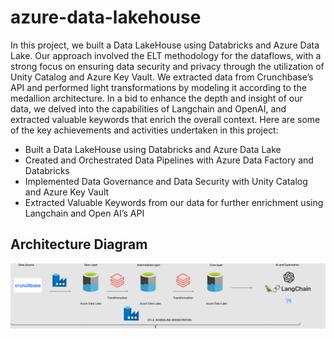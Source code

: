 # azure-data-lakehouse

In this project, we built a Data LakeHouse using Databricks and Azure Data Lake. Our approach involved the ELT methodology for the dataflows, with a strong focus on ensuring data security and privacy through the utilization of Unity Catalog and Azure Key Vault. We extracted data from Crunchbase’s API and performed light transformations by modeling it according to the medallion architecture. In a bid to enhance the depth and insight of our data, we delved into the capabilities of Langchain and OpenAI, and extracted valuable keywords that enrich the overall context. Here are some of the key achievements and activities undertaken in this project:

- Built a Data LakeHouse using Databricks and Azure Data Lake
- Created and Orchestrated Data Pipelines with Azure Data Factory and Databricks
- Implemented Data Governance and Data Security with Unity Catalog and Azure Key Vault
- Extracted Valuable Keywords from our data for further enrichment using Langchain and Open AI’s API

## Architecture Diagram 

<img src="Architecture Diagram.png" />
